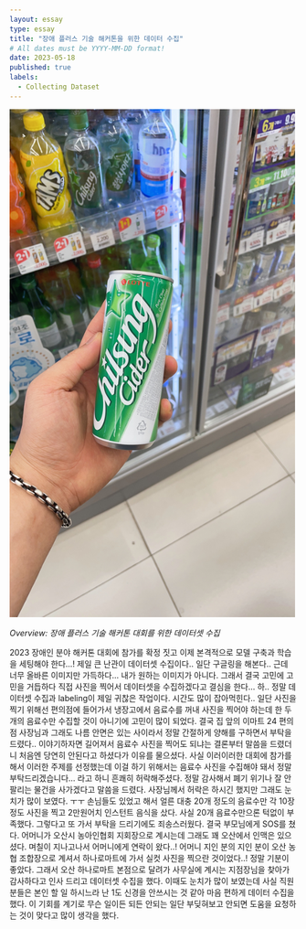 ```yaml
---
layout: essay
type: essay
title: "장애 플러스 기술 해커톤을 위한 데이터 수집"
# All dates must be YYYY-MM-DD format!
date: 2023-05-18
published: true
labels:
  - Collecting Dataset
---
```


<img width="500px" class="rounded float-start pe-4" src="../img/feeds/cider.JPG">

*Overview: 장애 플러스 기술 해커톤 대회를 위한 데이터셋 수집*  

2023 장애인 분야 해커톤 대회에 참가를 확정 짓고 이제 본격적으로 모델 구축과 학습을 세팅해야 한다...!
제일 큰 난관이 데이터셋 수집이다.. 일단 구글링을 해본다.. 근데 너무 올바른 이미지만 가득하다... 내가 원하는 이미지가 아니다.
그래서 결국 고민에 고민을 거듭하다 직접 사진을 찍어서 데이터셋을 수집하겠다고 결심을 한다...
하.. 정말 데이터셋 수집과 labeling이 제일 귀찮은 작업이다. 시간도 많이 잡아먹힌다..
일단 사진을 찍기 위해선 편의점에 들어가서 냉장고에서 음료수를 꺼내 사진을 찍어야 하는데 한 두개의 음료수만 수집할 것이 아니기에 고민이 많이 되었다.
결국 집 앞의 이마트 24 편의점 사장님과 그래도 나름 안면은 있는 사이라서 정말 간절하게 양해를 구하면서 부탁을 드렸다..
이야기하자면 길어져서 음료수 사진을 찍어도 되냐는 결론부터 말씀을 드렸더니 처음엔 당연히 안된다고 하셨다가 이유를 물으셨다.
사실 이러이러한 대회에 참가를 해서 이러한 주제를 선정했는데 이걸 하기 위해서는 음료수 사진을 수집해야 돼서 정말 부탁드리겠습니다...
라고 하니 흔쾌히 허락해주셨다. 정말 감사해서 폐기 위기나 잘 안팔리는 물건을 사가겠다고 말씀을 드렸다.
사장님께서 허락은 하시긴 했지만 그래도 눈치가 많이 보였다. ㅜㅜ 손님들도 있었고 해서 얼른 대충 20개 정도의 음료수만 각 10장 정도 사진을 찍고 2만원어치 인스턴트 음식을 샀다.
사실 20개 음료수만으론 턱없이 부족했다. 그렇다고 또 가서 부탁을 드리기에도 죄송스러웠다.
결국 부모님에게 SOS를 쳤다. 어머니가 오산시 농아인협회 지회장으로 계시는데 그래도 꽤 오산에서 인맥은 있으셨다.
며칠이 지나고나서 어머니에게 연락이 왔다..! 어머니 지인 분의 지인 분이 오산 농협 조합장으로 계셔서 하나로마트에 가서 실컷 사진을 찍으란 것이었다..! 정말 기분이 좋았다.
그래서 오산 하나로마트 본점으로 달려가 사무실에 계시는 지점장님을 찾아가 감사하다고 인사 드리고 데이터셋 수집을 했다.
이때도 눈치가 많이 보였는데 사실 직원분들은 본인 할 일 하시느라 난 1도 신경을 안쓰시는 것 같아 마음 편하게 데이터 수집을 했다.
이 기회를 계기로 무슨 일이든 되든 안되는 일단 부딪혀보고 안되면 도움을 요청하는 것이 맞다고 많이 생각을 했다.
